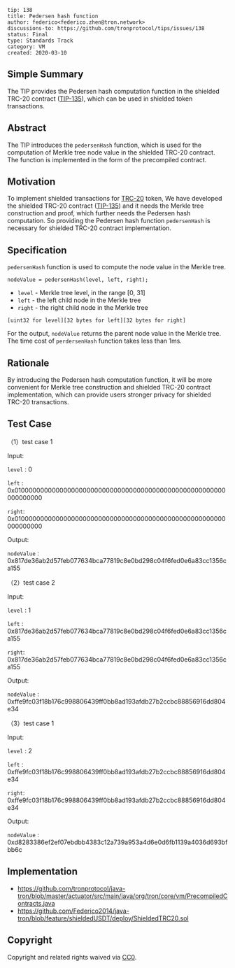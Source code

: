 ```
tip: 138 
title: Pedersen hash function 
author: federico<federico.zhen@tron.network>
discussions-to: https://github.com/tronprotocol/tips/issues/138
status: Final
type: Standards Track
category: VM
created: 2020-03-10
```

## Simple Summary 

The TIP provides the Pedersen hash computation function in the shielded TRC-20 contract ([TIP-135](https://github.com/tronprotocol/tips/blob/master/tip-135.md)), which can be used in shielded token transactions.

## Abstract 

The TIP introduces the `pedersenHash` function, which is used for the computation of Merkle tree node value in the shielded TRC-20 contract. The function is implemented in the form of the precompiled contract.

## Motivation 

To implement shielded transactions for [TRC-20](https://github.com/tronprotocol/TIPs/blob/master/tip-20.md) token,  We have developed the shielded TRC-20 contract ([TIP-135](https://github.com/tronprotocol/tips/blob/master/tip-135.md)) and  it needs the Merkle tree construction and proof, which further needs the Pedersen hash computation. So providing the Pedersen hash function `pedersenHash` is necessary for shielded TRC-20 contract implementation.

## Specification

`pedersenHash` function is used to compute the node value in the  Merkle tree.

```
nodeValue = pedersenHash(level, left, right);
```

* `level` - Merkle tree level, in the range [0, 31]
* `left` - the left child node in the Merkle tree
* `right` - the right child node in the Merkle tree

```
[uint32 for level][32 bytes for left][32 bytes for right]
```

 For the output, `nodeValue` returns the parent node value in the Merkle tree. The time cost of `perdersenHash` function takes less than 1ms.

## Rationale

By introducing the Pedersen hash computation function, it will be more convenient for Merkle tree construction and  shielded TRC-20 contract implementation, which can provide users stronger privacy for shielded TRC-20 transactions.

## Test Case

（1）test case 1

Input:

`level` : 0

`left` : 0x0100000000000000000000000000000000000000000000000000000000000000

`right`: 0x0100000000000000000000000000000000000000000000000000000000000000

Output:

`nodeValue` : 0x817de36ab2d57feb077634bca77819c8e0bd298c04f6fed0e6a83cc1356ca155

（2）test case 2

Input:

`level` : 1

`left` : 0x817de36ab2d57feb077634bca77819c8e0bd298c04f6fed0e6a83cc1356ca155

`right`: 0x817de36ab2d57feb077634bca77819c8e0bd298c04f6fed0e6a83cc1356ca155

Output:

`nodeValue` : 0xffe9fc03f18b176c998806439ff0bb8ad193afdb27b2ccbc88856916dd804e34

（3）test case 1

Input:

`level` : 2

`left` : 0xffe9fc03f18b176c998806439ff0bb8ad193afdb27b2ccbc88856916dd804e34

`right`: 0xffe9fc03f18b176c998806439ff0bb8ad193afdb27b2ccbc88856916dd804e34

Output:

`nodeValue` : 0xd8283386ef2ef07ebdbb4383c12a739a953a4d6e0d6fb1139a4036d693bfbb6c

## Implementation 
* https://github.com/tronprotocol/java-tron/blob/master/actuator/src/main/java/org/tron/core/vm/PrecompiledContracts.java
* https://github.com/Federico2014/java-tron/blob/feature/shieldedUSDT/deploy/ShieldedTRC20.sol


## Copyright

Copyright and related rights waived via [CC0](LICENSE.md).


